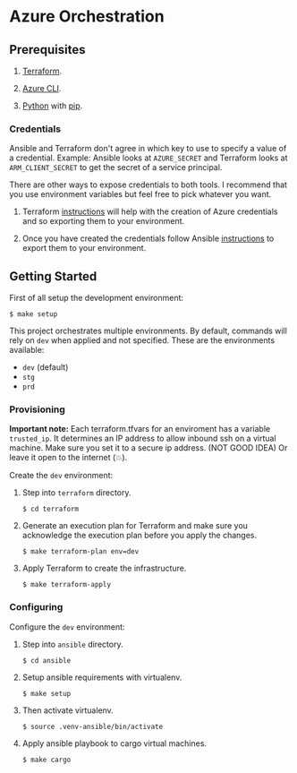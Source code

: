 # Azure Orchestration

## Prerequisites

 1. [Terraform](https://www.terraform.io/intro/getting-started/install.html).

 1. [Azure CLI](https://docs.microsoft.com/cs-cz/cli/azure/install-azure-cli).

 1. [Python](https://www.python.org/downloads) with [pip](https://pip.pypa.io/en/stable/installing).

### Credentials

Ansible and Terraform don't agree in which key to use to specify a value of a credential. Example: Ansible looks at `AZURE_SECRET` and Terraform looks at `ARM_CLIENT_SECRET` to get the secret of a service principal.

There are other ways to expose credentials to both tools. I recommend that you use environment variables but feel free to pick whatever you want.

 1. Terraform [instructions](https://www.terraform.io/docs/providers/azurerm/index.html#creating-credentials) will help with the creation of Azure credentials and so exporting them to your environment.

 1. Once you have created the credentials follow Ansible [instructions](https://docs.ansible.com/ansible/2.3/guide_azure.html) to export them to your environment.

## Getting Started

First of all setup the development environment:

```console
$ make setup
```

This project orchestrates multiple environments. By default, commands will rely on `dev` when applied and not specified. These are the environments available:

- `dev` (default)
- `stg`
- `prd`


### Provisioning

__Important note:__ Each terraform.tfvars for an enviroment has a variable `trusted_ip`. 
It determines an IP address to allow inbound ssh on a virtual machine. Make sure you set it to a secure ip address. (NOT GOOD IDEA) Or leave it open to the internet (:boom:).

Create the `dev` environment:

 1. Step into `terraform` directory.

    ```console
    $ cd terraform
    ```

 1. Generate an execution plan for Terraform and make sure you acknowledge the execution plan before you apply the changes.

    ```console
    $ make terraform-plan env=dev
    ```

 1. Apply Terraform to create the infrastructure.

    ```console
    $ make terraform-apply
    ```

### Configuring

Configure the `dev` environment:

 1. Step into `ansible` directory.

    ```console
    $ cd ansible
    ```

 1. Setup ansible requirements with virtualenv.

    ```console
    $ make setup
    ```

 1. Then activate virtualenv.

    ```console
    $ source .venv-ansible/bin/activate
    ```

 1. Apply ansible playbook to cargo virtual machines.

    ```console
    $ make cargo
    ```
